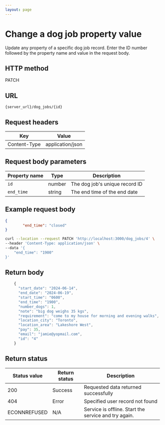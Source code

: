 ```yaml
---
layout: page
---
```


# Change a dog job property value

Update any property of a specific dog job record. Enter the ID number followed by the property name and value in the request body.

## HTTP method

PATCH

## URL

```shell
{server_url}/dog_jobs/{id}
```

## Request headers

| Key | Value |
|---|---|
| Content-Type | application/json |

## Request body parameters

| Property name | Type | Description |
| ------------- | ----------- | ----------- |
| `id`     | number | The dog job's unique record ID |
| `end_time`  | string | The end time of the end date |

## Example request body

```json
{
        "end_time": "closed"
}
```

```bash
curl --location --request PATCH 'http://localhost:3000/dog_jobs/4' \
--header 'Content-Type: application/json' \
--data '{
    "end_time": "1900"
}'
```

## Return body

```js
    {
      "start_date": "2024-06-14",
      "end_date": "2024-06-19",
      "start_time": "0600",
      "end_time": "1900",
      "number_dogs": 1,
      "note": "big dog weighs 35 kgs",
      "requirement": "come to my house for morning and evening walks",
      "location_city": "Toronto",
      "location_area": "Lakeshore West",
      "pay": 35,
      "email": "jamie@yopmail.com",
      "id": "4"
    }
```

## Return status

| Status value | Return status | Description |
| ------------- | ----------- | ----------- |
| 200 | Success | Requested data returned successfully |
| 404 | Error | Specified user record not found |
|  ECONNREFUSED | N/A | Service is offline. Start the service and try again. |